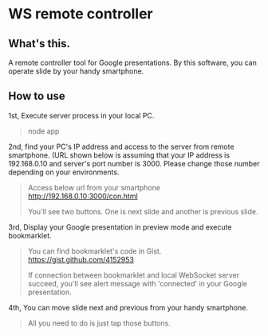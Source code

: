 # WS remote controller

## What's this.

A remote controller tool for Google presentations. By this software, you can operate slide by your handy smartphone.

## How to use

1st, Execute server process in your local PC.

> node app

2nd, find your PC's IP address and access to the server from remote smartphone. (URL shown below is assuming that your IP address is 192.168.0.10 and server's port number is 3000. Please change those number depending on your environments.

> Access below url from your smartphone
> http://192.168.0.10:3000/con.html
>
> You'll see two buttons. One is next slide and another is previous slide.

3rd, Display your Google presentation in preview mode and execute bookmarklet.

> You can find bookmarklet's code in Gist.
> https://gist.github.com/4152953
>
> If connection between bookmarklet and local WebSocket server succeed, you'll see alert message with 'connected' in your Google presentation.

4th, You can move slide next and previous from your handy smartphone.

> All you need to do is just tap those buttons.
